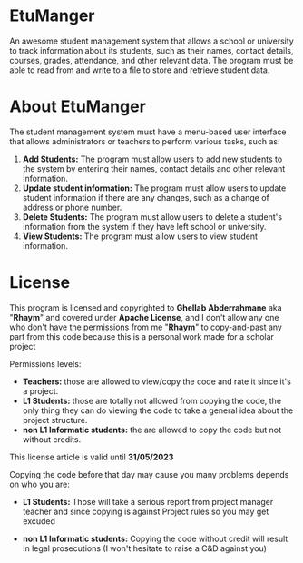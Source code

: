 # EtuManger

An awesome student management system that allows a school or university to track information about its students, such as their names, contact details, courses, grades, attendance, and other relevant data. The program must be able to read from and write to a file to store and retrieve student data.


# About EtuManger

The student management system must have a menu-based user interface that allows administrators or teachers to perform various tasks, such as:
1. **Add Students:** The program must allow users to add new students to the system by entering their names, contact details and other relevant information.
2. **Update student information:** The program must allow users to update student information if there are any changes, such as a change of address or phone number.
3. **Delete Students:** The program must allow users to delete a student's information from the system if they have left school or university.
4. **View Students:** The program must allow users to view student information.



# License

This program is licensed and copyrighted to **Ghellab Abderrahmane** aka "**Rhaym**" and covered under **Apache License**, and I don't allow any one who don't have the permissions from me "**Rhaym**" to copy-and-past any part from this code because this is a personal work made for a scholar project

Permissions levels:

 - **Teachers:** those are allowed to view/copy the code and rate it since it's a project.
- **L1 Students:** those are totally not allowed from copying the code, the only thing they can do viewing the code to take a general idea about the project structure.
- **non L1 Informatic students:** the are allowed to copy the code but not without credits.

This license article is valid until **31/05/2023**

Copying the code before that day may cause you many problems depends on who you are:

-   **L1 Students:** Those will take a serious report from project manager teacher and since copying is against Project rules so you may get excuded

-   **non L1 Informatic students:** Copying the code without credit will result in legal prosecutions (I won't hesitate to raise a C&D against you)

